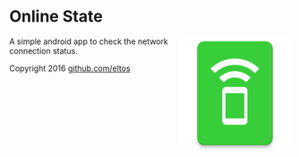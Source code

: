# Online State

<img width="40%" align="right" src="https://github.com/eltos/OnlineState/raw/master/app/src/main/ic_launcher-web.png"/>



A simple android app to check the network connection status.


Copyright 2016 [github.com/eltos](https://github.com/eltos)

